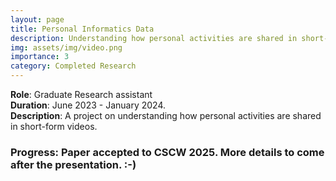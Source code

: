 ```yaml
---
layout: page
title: Personal Informatics Data
description: Understanding how personal activities are shared in short-form videos
img: assets/img/video.png
importance: 3
category: Completed Research
---
```


**Role**: Graduate Research assistant  
**Duration**: June 2023 - January 2024.  
**Description**: A project on understanding how personal activities are shared in short-form videos.

### Progress: Paper accepted to CSCW 2025. More details to come after the presentation. :-)
